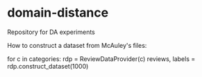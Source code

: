 # domain-distance
Repository for DA experiments

How to construct a dataset from McAuley's files:

for c in categories:
    rdp = ReviewDataProvider(c)
    reviews, labels = rdp.construct_dataset(1000)
